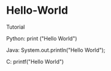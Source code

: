 # Hello-World
Tutorial

Python:
  print ("Hello World") 
  
Java:
  System.out.println("Hello World"); 
  
C:
  printf("Hello World")
  
